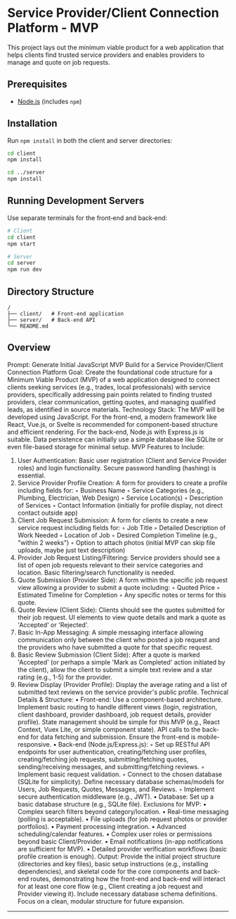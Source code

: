 # Service Provider/Client Connection Platform - MVP

This project lays out the minimum viable product for a web application that helps clients find trusted service providers and enables providers to manage and quote on job requests.

## Prerequisites
- [Node.js](https://nodejs.org/) (includes `npm`)

## Installation
Run `npm install` in both the client and server directories:
```bash
cd client
npm install

cd ../server
npm install
```

## Running Development Servers
Use separate terminals for the front‑end and back‑end:
```bash
# Client
cd client
npm start

# Server
cd server
npm run dev
```

## Directory Structure
```
/
├── client/   # Front-end application
├── server/   # Back-end API
└── README.md
```

## Overview
Prompt: Generate Initial JavaScript MVP Build for a Service Provider/Client Connection Platform
Goal: Create the foundational code structure for a Minimum Viable Product (MVP) of a web application designed to connect clients seeking services (e.g., trades, local professionals) with service providers, specifically addressing pain points related to finding trusted providers, clear communication, getting quotes, and managing qualified leads, as identified in source materials.
Technology Stack: The MVP will be developed using JavaScript. For the front-end, a modern framework like React, Vue.js, or Svelte is recommended for component-based structure and efficient rendering. For the back-end, Node.js with Express.js is suitable. Data persistence can initially use a simple database like SQLite or even file-based storage for minimal setup.
MVP Features to Include:
1. User Authentication: Basic user registration (Client and Service Provider roles) and login functionality. Secure password handling (hashing) is essential.
2. Service Provider Profile Creation: A form for providers to create a profile including fields for:
   ◦ Business Name
   ◦ Service Categories (e.g., Plumbing, Electrician, Web Design)
   ◦ Service Location(s)
   ◦ Description of Services
   ◦ Contact Information (initially for profile display, not direct contact outside app)
3. Client Job Request Submission: A form for clients to create a new service request including fields for:
   ◦ Job Title
   ◦ Detailed Description of Work Needed
   ◦ Location of Job
   ◦ Desired Completion Timeline (e.g., "within 2 weeks")
   ◦ Option to attach photos (initial MVP can skip file uploads, maybe just text description)
4. Provider Job Request Listing/Filtering: Service providers should see a list of open job requests relevant to their service categories and location. Basic filtering/search functionality is needed.
5. Quote Submission (Provider Side): A form within the specific job request view allowing a provider to submit a quote including:
   ◦ Quoted Price
   ◦ Estimated Timeline for Completion
   ◦ Any specific notes or terms for this quote.
6. Quote Review (Client Side): Clients should see the quotes submitted for their job request. UI elements to view quote details and mark a quote as 'Accepted' or 'Rejected'.
7. Basic In-App Messaging: A simple messaging interface allowing communication only between the client who posted a job request and the providers who have submitted a quote for that specific request.
8. Basic Review Submission (Client Side): After a quote is marked 'Accepted' (or perhaps a simple 'Mark as Completed' action initiated by the client), allow the client to submit a simple text review and a star rating (e.g., 1-5) for the provider.
9. Review Display (Provider Profile): Display the average rating and a list of submitted text reviews on the service provider's public profile.
Technical Details & Structure:
• Front-end: Use a component-based architecture. Implement basic routing to handle different views (login, registration, client dashboard, provider dashboard, job request details, provider profile). State management should be simple for this MVP (e.g., React Context, Vuex Lite, or simple component state). API calls to the back-end for data fetching and submission. Ensure the front-end is mobile-responsive.
• Back-end (Node.js/Express.js):
   ◦ Set up RESTful API endpoints for user authentication, creating/fetching user profiles, creating/fetching job requests, submitting/fetching quotes, sending/receiving messages, and submitting/fetching reviews.
   ◦ Implement basic request validation.
   ◦ Connect to the chosen database (SQLite for simplicity). Define necessary database schemas/models for Users, Job Requests, Quotes, Messages, and Reviews.
   ◦ Implement secure authentication middleware (e.g., JWT).
• Database: Set up a basic database structure (e.g., SQLite file).
Exclusions for MVP:
• Complex search filters beyond category/location.
• Real-time messaging (polling is acceptable).
• File uploads (for job request photos or provider portfolios).
• Payment processing integration.
• Advanced scheduling/calendar features.
• Complex user roles or permissions beyond basic Client/Provider.
• Email notifications (in-app notifications are sufficient for MVP).
• Detailed provider verification workflows (basic profile creation is enough).
Output: Provide the initial project structure (directories and key files), basic setup instructions (e.g., installing dependencies), and skeletal code for the core components and back-end routes, demonstrating how the front-end and back-end will interact for at least one core flow (e.g., Client creating a job request and Provider viewing it). Include necessary database schema definitions. Focus on a clean, modular structure for future expansion.

--------------------------------------------------------------------------------
